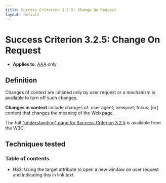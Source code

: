 ```yaml
---
title: Success Criterion 3.2.5: Change On Request
layout: default
---
```


# Success Criterion 3.2.5: Change On Request

- **Applies to**: <abbr title="Triple A">AAA</abbr> only.

## Definition

Changes of context are initiated only by user request or a mechanism is available to turn off such changes.

**Changes in context** include changes of: user agent; viewport; focus; [or] content that changes the meaning of the Web page.

The full ["understanding" page for Success Criterion 3.2.5](http://www.w3.org/TR/UNDERSTANDING-WCAG20/consistent-behavior-no-extreme-changes-context.html) is available from the W3C.

## Techniques tested

### Table of contents

- H83: Using the target attribute to open a new window on user request and indicating this in link text
